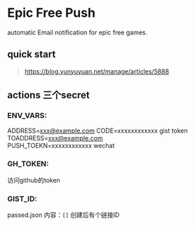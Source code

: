 # Epic Free Push
automatic Email notification for epic free games.

## quick start
> https://blog.yunyuyuan.net/manage/articles/5888

## actions 三个secret
### ENV_VARS:
ADDRESS=xxx@example.com
CODE=xxxxxxxxxxxx        gist token
TOADDRESS=xxx@example.com   
PUSH_TOEKN=xxxxxxxxxxxx  wechat

### GH_TOKEN:
访问github的token

### GIST_ID:
passed.json      内容：`[]`
创建后有个链接ID


